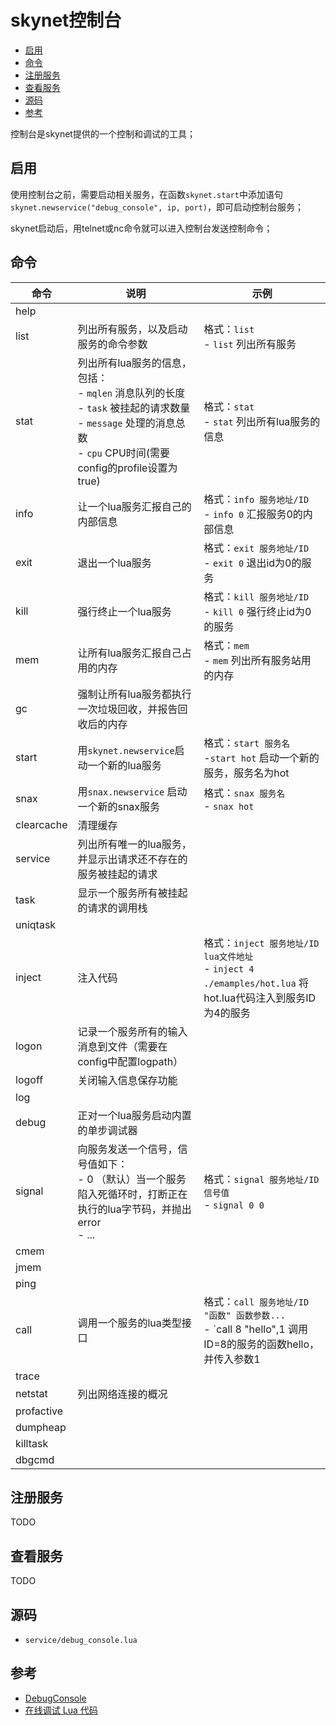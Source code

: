 # skynet控制台

<!-- vim-markdown-toc GFM -->

* [启用](#启用)
* [命令](#命令)
* [注册服务](#注册服务)
* [查看服务](#查看服务)
* [源码](#源码)
* [参考](#参考)

<!-- vim-markdown-toc -->



控制台是skynet提供的一个控制和调试的工具；

## 启用

使用控制台之前，需要启动相关服务，在函数`skynet.start`中添加语句`skynet.newservice("debug_console", ip, port)`，即可启动控制台服务；

skynet启动后，用telnet或nc命令就可以进入控制台发送控制命令；



## 命令

| 命令       | 说明                                                         | 示例                                                         |
| ---------- | ------------------------------------------------------------ | ------------------------------------------------------------ |
| help       |                                                              |                                                              |
| list       | 列出所有服务，以及启动服务的命令参数                         | 格式：`list`<br>- `list` 列出所有服务                        |
| stat       | 列出所有lua服务的信息，包括：<br>- `mqlen` 消息队列的长度<br>- `task` 被挂起的请求数量<br>- `message` 处理的消息总数<br>- `cpu` CPU时间(需要config的profile设置为true) | 格式：`stat`<br>- `stat` 列出所有lua服务的信息               |
| info       | 让一个lua服务汇报自己的内部信息                              | 格式：`info 服务地址/ID`<br>- `info 0` 汇报服务0的内部信息   |
| exit       | 退出一个lua服务                                              | 格式：`exit 服务地址/ID`<br>- `exit 0` 退出id为0的服务       |
| kill       | 强行终止一个lua服务                                          | 格式：`kill 服务地址/ID`<br>- `kill 0` 强行终止id为0的服务   |
| mem        | 让所有lua服务汇报自己占用的内存                              | 格式：`mem`<br>- `mem` 列出所有服务站用的内存                |
| gc         | 强制让所有lua服务都执行一次垃圾回收，并报告回收后的内存      |                                                              |
| start      | 用`skynet.newservice`启动一个新的lua服务                     | 格式：`start 服务名`<br>-`start hot` 启动一个新的服务，服务名为hot |
| snax       | 用`snax.newservice` 启动一个新的snax服务                     | 格式：`snax 服务名`<br>- `snax hot`                          |
| clearcache | 清理缓存                                                     |                                                              |
| service    | 列出所有唯一的lua服务，并显示出请求还不存在的服务被挂起的请求 |                                                              |
| task       | 显示一个服务所有被挂起的请求的调用栈                         |                                                              |
| uniqtask   |                                                              |                                                              |
| inject     | 注入代码                                                     | 格式：`inject 服务地址/ID lua文件地址`<br>- `inject 4 ./emamples/hot.lua` 将hot.lua代码注入到服务ID为4的服务 |
| logon      | 记录一个服务所有的输入消息到文件（需要在config中配置logpath） |                                                              |
| logoff     | 关闭输入信息保存功能                                         |                                                              |
| log        |                                                              |                                                              |
| debug      | 正对一个lua服务启动内置的单步调试器                          |                                                              |
| signal     | 向服务发送一个信号，信号值如下：<br>- 0 （默认）当一个服务陷入死循环时，打断正在执行的lua字节码，并抛出error<br>- ... | 格式：`signal 服务地址/ID 信号值`<br>- `signal 0 0`          |
| cmem       |                                                              |                                                              |
| jmem       |                                                              |                                                              |
| ping       |                                                              |                                                              |
| call       | 调用一个服务的lua类型接口                                    | 格式：`call 服务地址/ID "函数" 函数参数...`<br>- `call 8  "hello",1 调用ID=8的服务的函数hello，并传入参数1 |
| trace      |                                                              |                                                              |
| netstat    | 列出网络连接的概况                                           |                                                              |
| profactive |                                                              |                                                              |
| dumpheap   |                                                              |                                                              |
| killtask   |                                                              |                                                              |
| dbgcmd     |                                                              |                                                              |



## 注册服务

TODO



## 查看服务

TODO



## 源码

- `service/debug_console.lua`



## 参考

- [DebugConsole](https://github.com/cloudwu/skynet/wiki/DebugConsole)
- [在线调试 Lua 代码](https://blog.codingnow.com/2015/02/skynet_debugger.html)

